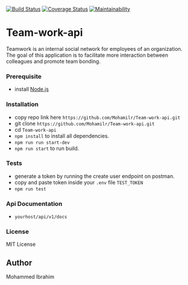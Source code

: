 [![Build Status](https://travis-ci.org/Mohamilr/Team-work-api.svg?branch=develop-1)](https://travis-ci.org/Mohamilr/Team-work-api)
[![Coverage Status](https://coveralls.io/repos/github/Mohamilr/Team-work-api/badge.svg?branch=develop-1)](https://coveralls.io/github/Mohamilr/Team-work-api?branch=develop-1)
[![Maintainability](https://api.codeclimate.com/v1/badges/9a0836beb80bb51e3120/maintainability)](https://codeclimate.com/github/Mohamilr/Team-work-api/maintainability)

# Team-work-api
Teamwork is an internal social network for employees of an organization. The goal of this application is to facilitate more interaction between colleagues and promote team bonding.

### Prerequisite
* install [Node.js](https://nodejs.org/en/)

### Installation
* copy repo link here ```https://github.com/Mohamilr/Team-work-api.git```
* git clone ```https://github.com/Mohamilr/Team-work-api.git```
* cd ```Team-work-api```
* ```npm install``` to install all dependencies.
* ```npm run run start-dev```
* ```npm run start```  to run build.

### Tests
* generate a token by running the create user endpoint on postman.
* copy and paste token inside your ```.env``` file ```TEST_TOKEN```
* ```npm run test```

### Api Documentation
* ```yourhost/api/v1/docs```

### License
MIT License 


## Author
Mohammed Ibrahim